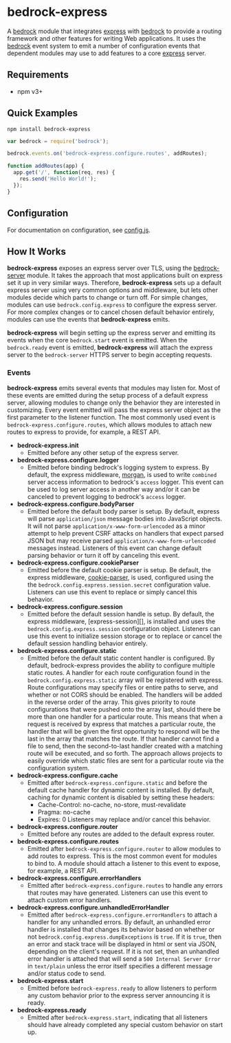 # bedrock-express

A [bedrock][] module that integrates [express][] with [bedrock][] to provide
a routing framework and other features for writing Web applications. It
uses the [bedrock][] event system to emit a number of configuration
events that dependent modules may use to add features to a core [express][]
server.

## Requirements

- npm v3+

## Quick Examples

```
npm install bedrock-express
```

```js
var bedrock = require('bedrock');

bedrock.events.on('bedrock-express.configure.routes', addRoutes);

function addRoutes(app) {
  app.get('/', function(req, res) {
    res.send('Hello World!');
  });
}
```

## Configuration

For documentation on configuration, see [config.js](./lib/config.js).

## How It Works

**bedrock-express** exposes an express server over TLS, using the
[bedrock-server][] module. It takes the approach that most applications built
on express set it up in very similar ways. Therefore, **bedrock-express** sets
up a default express server using very common options and middleware, but lets
other modules decide which parts to change or turn off. For simple changes,
modules can use `bedrock.config.express` to configure the express server. For
more complex changes or to cancel chosen default behavior entirely, modules
can use the events that **bedrock-express** emits.

**bedrock-express** will begin setting up the express server and emitting its
events when the core `bedrock.start` event is emitted. When the `bedrock.ready`
event is emitted, **bedrock-express** will attach the express server to
the `bedrock-server` HTTPS server to begin accepting requests.

### Events

**bedrock-express** emits several events that modules may listen for. Most of
these events are emitted during the setup process of a default express server,
allowing modules to change only the behavior they are interested in
customizing. Every event emitted will pass the express server object as the
first parameter to the listener function. The most commonly used event is
`bedrock-express.configure.routes`, which allows modules to attach new routes
to express to provide, for example, a REST API.

- **bedrock-express.init**
  - Emitted before any other setup of the express server.
- **bedrock-express.configure.logger**
  - Emitted before binding bedrock's logging system to express. By default,
    the express middleware, [morgan][], is used to write `combined` server
    access information to bedrock's `access` logger. This event can be used to
    log server access in another way and/or it can be canceled to prevent
    logging to bedrock's `access` logger.
- **bedrock-express.configure.bodyParser**
  - Emitted before the default body parser is setup. By default, express
    will parse `application/json` message bodies into JavaScript objects. It
    will not parse `application/x-www-form-urlencoded` as a minor attempt to
    help prevent CSRF attacks on handlers that expect parsed JSON but may
    receive parsed `application/x-www-form-urlencoded` messages instead.
    Listeners of this event can change default parsing behavior or turn it off
    by canceling this event.
- **bedrock-express.configure.cookieParser**
  - Emitted before the default cookie parser is setup. Be default, the
    express middleware, [cookie-parser][], is used, configured using the
    the `bedrock.config.express.session.secret` configuration value. Listeners
    can use this event to replace or simply cancel this behavior.
- **bedrock-express.configure.session**
  - Emitted before the default session handle is setup. By default, the
    express middleware, [express-session][], is installed and uses the
    `bedrock.config.express.session` configuration object. Listeners can use
    this event to initialize session storage or to replace or cancel the
    default session handling behavior entirely.
- **bedrock-express.configure.static**
  - Emitted before the default static content handler is configured. By
    default, bedrock-express provides the ability to configure multiple
    static routes. A handler for each route configuration found in the
    `bedrock.config.express.static` array will be registered with express.
    Route configurations may specify files or entire paths to serve, and
    whether or not CORS should be enabled. The handlers will be added in the
    reverse order of the array. This gives priority to route configurations
    that were pushed onto the array last, should there be more than one handler
    for a particular route. This means that when a request is received by
    express that matches a particular route, the handler that will be given
    the first opportunity to respond will be the last in the array that matches
    the route. If that handler cannot find a file to send, then the
    second-to-last handler created with a matching route will be executed, and
    so forth. The approach allows projects to easily override which static
    files are sent for a particular route via the configuration system.
- **bedrock-express.configure.cache**
  - Emitted after `bedrock-express.configure.static` and before the default
    cache handler for dynamic content is installed. By default, caching for
    dynamic content is disabled by setting these headers:
    - Cache-Control: no-cache, no-store, must-revalidate
    - Pragma: no-cache
    - Expires: 0
    Listeners may replace and/or cancel this behavior.
- **bedrock-express.configure.router**
  - Emitted before any routes are added to the default express router.
- **bedrock-express.configure.routes**
  - Emitted after `bedrock-express.configure.router` to allow modules to
    add routes to express. This is the most common event for modules to bind
    to. A module should attach a listener to this event to expose, for example,
    a REST API.
- **bedrock-express.configure.errorHandlers**
  - Emitted after `bedrock-express.configure.routes` to handle any errors that
    routes may have generated. Listeners can use this event to attach custom
    error handlers.
- **bedrock-express.configure.unhandledErrorHandler**
  - Emitted after `bedrock-express.configure.errorHandlers` to attach a
    handler for any unhandled errors. By default, an unhandled error handler
    is installed that changes its behavior based on whether or not
    `bedrock.config.express.dumpExceptions` is `true`. If it is `true`, then an
    error and stack trace will be displayed in html or sent via JSON, depending
    on the client's request. If it is not set, then an unhandled error handler
    is attached that will send a `500 Internal Server Error` in `text/plain`
    unless the error itself specifies a different message and/or status code
    to send.
- **bedrock-express.start**
  - Emitted before `bedrock-express.ready` to allow listeners to perform any
    custom behavior prior to the express server announcing it is ready.
- **bedrock-express.ready**
  - Emitted after `bedrock-express.start`, indicating that all listeners
    should have already completed any special custom behavior on start up.


[bedrock]: https://github.com/digitalbazaar/bedrock
[bedrock-server]: https://github.com/digitalbazaar/bedrock-server
[cookie-parser]: https://github.com/expressjs/cookie-parser
[express]: https://github.com/strongloop/express
[morgan]: https://github.com/expressjs/morgan
[session]: https://github.com/expressjs/session

